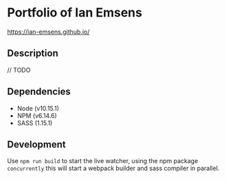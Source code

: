 # Portfolio of Ian Emsens
https://ian-emsens.github.io/

## Description
// TODO

## Dependencies
- Node (v10.15.1)
- NPM (v6.14.6)
- SASS (1.15.1)

## Development
Use ```npm run build``` to start the live watcher, using the npm package ```concurrently``` this will start a webpack builder and sass compiler in parallel.
